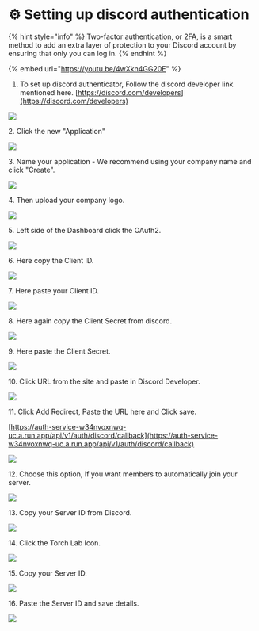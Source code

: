 # ⚙ Setting up discord authentication

{% hint style="info" %}
Two-factor authentication, or 2FA, is a smart method to add an extra layer of protection to your Discord account by ensuring that only you can log in.
{% endhint %}

{% embed url="https://youtu.be/4wXkn4GG20E" %}

1. To set up discord authenticator, Follow the discord developer link mentioned here.  [https://discord.com/developers](https://discord.com/developers)

![](<../.gitbook/assets/Untitled design (9).png>)

2\. Click the new "Application"

![](<../.gitbook/assets/Untitled design (1) (7).png>)

3\. Name your application - We recommend using your company name and click "Create".

![](<../.gitbook/assets/Untitled design (3) 4.png>)

4\. Then upload your company logo.

![](<../.gitbook/assets/Untitled design (3).png>)

5\. Left side of the Dashboard click the OAuth2.

![](<../.gitbook/assets/Untitled design (6) (5).png>)

6\. Here copy the Client ID.

![](<../.gitbook/assets/Untitled design (5) (7).png>)

7\. Here paste your Client ID.

![](<../.gitbook/assets/Untitled design (6).png>)



8\. Here again copy the Client Secret from discord.

![](<../.gitbook/assets/Untitled design (4) (10).png>)

9\. Here paste the Client Secret.

![](<../.gitbook/assets/Untitled design (8) (2).png>)



10\. Click URL from the site and paste in Discord Developer.

![](<../.gitbook/assets/Untitled design (9) (3).png>)



11\. Click Add Redirect, Paste the URL here and Click save.&#x20;

[https://auth-service-w34nvoxnwq-uc.a.run.app/api/v1/auth/discord/callback](https://auth-service-w34nvoxnwq-uc.a.run.app/api/v1/auth/discord/callback)

![](<../.gitbook/assets/Untitled design (3) (5).png>)

12\. Choose this option, If you want members to automatically join your server.&#x20;

![](<../.gitbook/assets/Untitled design (2) (6).png>)

13\. Copy your Server ID from Discord.

![](<../.gitbook/assets/Untitled design (1) (10).png>)

14\. Click the Torch Lab Icon.

![](<../.gitbook/assets/Untitled design (12) (5).png>)

15\. Copy your Server ID.

![](<../.gitbook/assets/Untitled design (13) (4).png>)

16\. Paste the Server ID and save details.

![](<../.gitbook/assets/Untitled design (13).png>)
